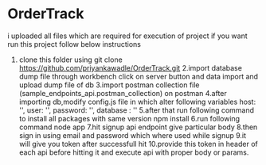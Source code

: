 # OrderTrack
i uploaded all files which are required for execution of project 
if you want run this project follow below instructions
1. clone this folder using 
git clone https://github.com/priyankawadle/OrderTrack.git
2.import database dump file through workbench 
click on server button and data import and upload dump file of db
3.import postman collection file (sample_endpoints_api.postman_collection) on postman 
4.after importing db,modify config.js file in which alter following variables
 host: '',
    user: '',
    password: '',
    database : ''
5.after that run following command to install all packages with same version
npm install
6.run following command
node app
7.hit signup api endpoint give particular body 
8.then sign in using email and password which where used while signup
9.it will give you token after successfull hit
10.provide this token in header of each api before hitting it and execute api with proper body or params.



